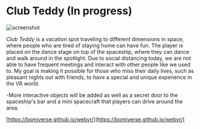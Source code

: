 # Club Teddy (In progress)
![screenshot](images/clubteddy.png)

*Club Teddy* is a vacation spot traveling to different dimensions in space, where people who are tired of staying home can have fun. The player is placed on the dance stage on top of the spaceship, where they can dance and walk around in the spotlight. Due to social distancing today, we are not able to have frequent meetings and interact with other people like we used to. My goal is making it possible for those who miss their daily lives, such as pleasant nights out with friends, to have a special and unique experience in the VR world. 

-More interactive objects will be added as well as a secret door to the spaceship's bar and a mini spacecraft that players can drive around the area.

[https://bomiverse.github.io/webvr/](https://bomiverse.github.io/webvr/)
